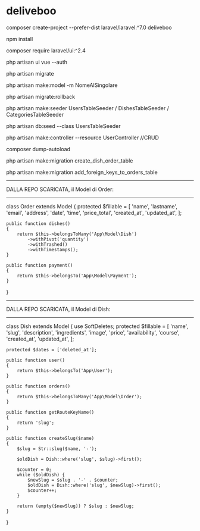 # deliveboo

composer create-project --prefer-dist laravel/laravel:^7.0 deliveboo

npm install

composer require laravel/ui:^2.4

php artisan ui vue --auth

php artisan migrate

php artisan make:model -m NomeAlSingolare

php artisan migrate:rollback

php artisan make:seeder UsersTableSeeder / DishesTableSeeder / CategoriesTableSeeder

php artisan db:seed --class UsersTableSeeder

php artisan make:controller --resource UserController //CRUD

composer dump-autoload

php artisan make:migration create_dish_order_table

php artisan make:migration add_foreign_keys_to_orders_table

*********************************
DALLA REPO SCARICATA, il Model di Order:
*********************************

class Order extends Model
{
    protected $fillable = [
        'name',
        'lastname',
        'email',
        'address',
        'date',
        'time',
        'price_total',
        'created_at',
        'updated_at',
    ];

    public function dishes()
    {
        return $this->belongsToMany('App\Model\Dish')
            ->withPivot('quantity')
            ->withTrashed()
            ->withTimestamps();
    }

    public function payment()
    {
        return $this->belongsTo('App\Model\Payment');
    }
}

*********************************
DALLA REPO SCARICATA, il Model di Dish:
*********************************

class Dish extends Model
{
    use SoftDeletes;
    protected $fillable = [
        'name',
        'slug',
        'description',
        'ingredients',
        'image',
        'price',
        'availability',
        'course',
        'created_at',
        'updated_at',
    ];

    protected $dates = ['deleted_at'];

    public function user()
    {
        return $this->belongsTo('App\User');
    }

    public function orders()
    {
        return $this->belongsToMany('App\Model\Order');
    }

    public function getRouteKeyName()
    {
        return 'slug';
    }

    public function createSlug($name)
    {
        $slug = Str::slug($name, '-');

        $oldDish = Dish::where('slug', $slug)->first();

        $counter = 0;
        while ($oldDish) {
            $newSlug = $slug . '-' . $counter;
            $oldDish = Dish::where('slug', $newSlug)->first();
            $counter++;
        }

        return (empty($newSlug)) ? $slug : $newSlug;
    }
}

